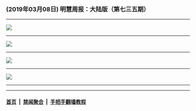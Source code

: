 ### (2019年03月08日) 明慧周报：大陆版（第七三五期） 

---

<img src="http://qikan.minghui.org/mhqkpage/qikanimage/2019/03/08/mhzb_735_pdf-online1.png"/><hr/>
<img src="http://qikan.minghui.org/mhqkpage/qikanimage/2019/03/08/mhzb_735_pdf-online2.png"/><hr/>
<img src="http://qikan.minghui.org/mhqkpage/qikanimage/2019/03/08/mhzb_735_pdf-online3.png"/><hr/>
<img src="http://qikan.minghui.org/mhqkpage/qikanimage/2019/03/08/mhzb_735_pdf-online4.png"/><hr/>


---

#### [首页](../../../..) &nbsp;|&nbsp; [禁闻聚合](https://github.com/gfw-breaker/banned-news) &nbsp;|&nbsp; [手把手翻墙教程](https://github.com/gfw-breaker/guides) 
